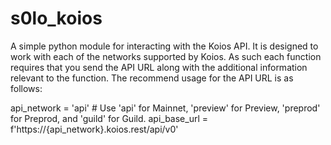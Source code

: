 # s0lo_koios

A simple python module for interacting with the Koios API.  It is designed to work with each of the networks supported by Koios.  As such each function requires that you send the API URL along with the additional information relevant to the function.  The recommend usage for the API URL is as follows:

api_network = 'api' # Use 'api' for Mainnet, 'preview' for Preview, 'preprod' for Preprod, and 'guild' for Guild.
api_base_url = f'https://{api_network}.koios.rest/api/v0'


